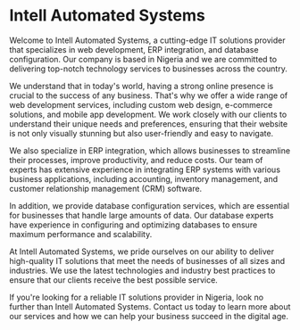 # Intell Automated Systems

Welcome to Intell Automated Systems, a cutting-edge IT solutions provider that specializes in web development, ERP integration, and database configuration. Our company is based in Nigeria and we are committed to delivering top-notch technology services to businesses across the country.

We understand that in today's world, having a strong online presence is crucial to the success of any business. That's why we offer a wide range of web development services, including custom web design, e-commerce solutions, and mobile app development. We work closely with our clients to understand their unique needs and preferences, ensuring that their website is not only visually stunning but also user-friendly and easy to navigate.

We also specialize in ERP integration, which allows businesses to streamline their processes, improve productivity, and reduce costs. Our team of experts has extensive experience in integrating ERP systems with various business applications, including accounting, inventory management, and customer relationship management (CRM) software.

In addition, we provide database configuration services, which are essential for businesses that handle large amounts of data. Our database experts have experience in configuring and optimizing databases to ensure maximum performance and scalability.

At Intell Automated Systems, we pride ourselves on our ability to deliver high-quality IT solutions that meet the needs of businesses of all sizes and industries. We use the latest technologies and industry best practices to ensure that our clients receive the best possible service.

If you're looking for a reliable IT solutions provider in Nigeria, look no further than Intell Automated Systems. Contact us today to learn more about our services and how we can help your business succeed in the digital age.
